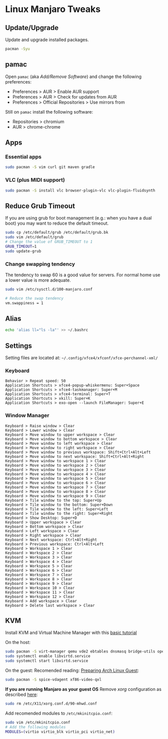 Linux Manjaro Tweaks
====================

Update/Upgrade
--------------
Update and upgrade installed packages.
```bash
pacman -Syu
```

pamac
-----
Open `pamac` (aka _Add/Remove Software_) and change the following preferences:

- Preferences > AUR > Enable AUR support
- Preferences > AUR > Check for updates from AUR
- Preferences > Official Repositories > Use mirrors from

Still on `pamac` install the following software:

- Repositories > chromium
- AUR > chrome-chrome

Apps
----

### Essential apps
```bash
sudo pacman -S vim curl git maven gradle
```

### VLC (plus MIDI support)
```bash
sudo pacman -S install vlc browser-plugin-vlc vlc-plugin-fluidsynth
```

Reduce Grub Timeout
-------------------
If you are using grub for boot management (e.g.: when you have a dual boot) you may want to reduce the default timeout.
```bash
sudo cp /etc/default/grub /etc/default/grub.bk
sudo vim /etc/default/grub
# Change the value of GRUB_TIMEOUT to 1
GRUB_TIMEOUT=1
sudo update-grub
```

### Change swapping tendency
The tendency to swap 60 is a good value for servers. For normal home use a lower value is more adequate.
```bash
sudo vim /etc/sysctl.d/100-manjaro.conf

# Reduce the swap tendency 
vm.swappiness = 1
```

Alias
-----
```bash
echo 'alias ll="ls -la"' >> ~/.bashrc
```

Settings
--------
Setting files are located at: `~/.config/xfce4/xfconf/xfce-perchannel-xml/`

### Keyboard
```
Behavior > Repeat speed: 50
Application Shortcuts > xfce4-popup-whiskermenu: Super+Space
Application Shortcuts > xfce4-taskmanager: Super+M
Application Shortcuts > xfce4-terminal: Super+T
Application Shortcuts > xkill: Super+K
Application Shortcuts > exo-open --launch FileManager: Super+E
```

### Window Manager
```
Keyboard > Raise window > Clear
Keyboard > Lower window > Clear
Keyboard > Move window to upper workspace > Clear
Keyboard > Move window to bottom workspace > Clear
Keyboard > Move window to left workspace > Clear
Keyboard > Move window to right workspace > Clear
Keyboard > Move window to previous workspace: Shift+Ctrl+Alt+Left
Keyboard > Move window to next workspace: Shift+Ctrl+Alt+Right
Keyboard > Move window to workspace 1 > Clear
Keyboard > Move window to workspace 2 > Clear
Keyboard > Move window to workspace 3 > Clear
Keyboard > Move window to workspace 4 > Clear
Keyboard > Move window to workspace 5 > Clear
Keyboard > Move window to workspace 6 > Clear
Keyboard > Move window to workspace 7 > Clear
Keyboard > Move window to workspace 8 > Clear
Keyboard > Move window to workspace 9 > Clear
Keyboard > Tile window to the top: Super+Up
Keyboard > Tile window to the bottom: Super+Down
Keyboard > Tile window to the left: Super+Left
Keyboard > Tile window to the right: Super+Right
Keyboard > Show Desktop: Super+D
Keyboard > Upper workspace > Clear
Keyboard > Bottom workspace > Clear
Keyboard > Left workspace > Clear
Keyboard > Right workspace > Clear
Keyboard > Next workspace: Ctrl+Alt+Right
Keyboard > Previous workspace: Ctrl+Alt+Left
Keyboard > Workspace 1 > Clear
Keyboard > Workspace 2 > Clear
Keyboard > Workspace 3 > Clear
Keyboard > Workspace 4 > Clear
Keyboard > Workspace 5 > Clear
Keyboard > Workspace 6 > Clear
Keyboard > Workspace 7 > Clear
Keyboard > Workspace 8 > Clear
Keyboard > Workspace 9 > Clear
Keyboard > Workspace 10 > Clear
Keyboard > Workspace 11 > Clear
Keyboard > Workspace 12 > Clear
Keyboard > Add workspace > Clear
Keyboard > Delete last workspace > Clear
```

KVM
---
Install KVM and Virtual Machine Manager with this [basic tutorial](https://www.fosslinux.com/2484/how-to-install-virtual-machine-manager-kvm-in-manjaro-and-arch-linux.htm)

On the host:
```bash
sudo pacman -S virt-manager qemu vde2 ebtables dnsmasq bridge-utils openbsd-netcat
sudo systemctl enable libvirtd.service
sudo systemctl start libvirtd.service
```

On the guest:
Recomended reading: [Preparing Arch Linux Guest](https://wiki.archlinux.org/index.php/QEMU#Preparing_an_(Arch)_Linux_guest):
```bash
sudo pacman -S spice-vdagent xf86-video-qxl
```

**If you are running Manjaro as your guest OS**
Remove _xorg_ configuration as described [here](https://superuser.com/questions/1464585/how-to-increase-display-resolution-in-qemu-kvm-via-virt-manager-on-manjaro-host):
```bash
sudo rm /etc/X11/xorg.conf.d/90-mhwd.conf
```

Add recomended modules to `/etc/mkinitcpio.conf`:
```bash
sudo vim /etc/mkinitcpio.conf
# Add the following modules
MODULES=(virtio virtio_blk virtio_pci virtio_net)
```